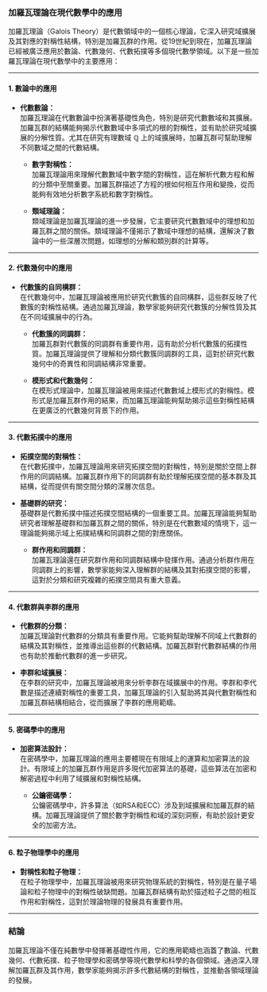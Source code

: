 ### **加羅瓦理論在現代數學中的應用**

加羅瓦理論（Galois Theory）是代數領域中的一個核心理論，它深入研究域擴展及其對應的對稱性結構，特別是加羅瓦群的作用。從19世紀到現在，加羅瓦理論已經被廣泛應用於數論、代數幾何、代數拓撲等多個現代數學領域。以下是一些加羅瓦理論在現代數學中的主要應用：

---

#### **1. 數論中的應用**

- **代數數論：**  
  加羅瓦理論在代數數論中扮演著基礎性角色，特別是研究代數數域和其擴展。加羅瓦群的結構能夠揭示代數數域中多項式的根的對稱性，並有助於研究域擴展的分解性質。尤其在研究有理數域 $\mathbb{Q}$ 上的域擴展時，加羅瓦群可幫助理解不同數域之間的代數結構。

  - **數字對稱性：**  
    加羅瓦理論用來理解代數數域中數字間的對稱性，這在解析代數方程和解的分類中至關重要。加羅瓦群描述了方程的根如何相互作用和變換，從而能夠有效地分析數字系統和數字對稱性。

  - **類域理論：**  
    類域理論是加羅瓦理論的進一步發展，它主要研究代數數域中的理想和加羅瓦群之間的關係。類域理論不僅揭示了數域中理想的結構，還解決了數論中的一些深層次問題，如理想的分解和類別群的計算等。

---

#### **2. 代數幾何中的應用**

- **代數簇的自同構群：**  
  在代數幾何中，加羅瓦理論被應用於研究代數簇的自同構群，這些群反映了代數簇的對稱性結構。通過加羅瓦理論，數學家能夠研究代數簇的分解性質及其在不同域擴展中的行為。

  - **代數簇的同調群：**  
    加羅瓦群對代數簇的同調群有重要作用，這有助於分析代數簇的拓撲性質。加羅瓦理論提供了理解和分類代數簇同調群的工具，這對於研究代數幾何中的奇異性和同調結構非常重要。

  - **模形式和代數幾何：**  
    在模形式理論中，加羅瓦理論被用來描述代數數域上模形式的對稱性。模形式是加羅瓦群作用的結果，而加羅瓦理論能夠幫助揭示這些對稱性結構在更廣泛的代數幾何背景下的作用。

---

#### **3. 代數拓撲中的應用**

- **拓撲空間的對稱性：**  
  在代數拓撲中，加羅瓦理論用來研究拓撲空間的對稱性，特別是關於空間上群作用的同調結構。加羅瓦群作用下的同調群有助於理解拓撲空間的基本群及其結構，從而提供有關空間分類的深層次信息。

- **基礎群的研究：**  
  基礎群是代數拓撲中描述拓撲空間結構的一個重要工具。加羅瓦理論能夠幫助研究者理解基礎群和加羅瓦群之間的關係，特別是在代數數域的情境下，這一理論能夠揭示域上拓撲結構和同調群之間的對應關係。

  - **群作用和同調群：**  
    加羅瓦理論還在研究群作用和同調群結構中發揮作用。通過分析群作用在同調群上的影響，數學家能夠深入理解群的結構及其對拓撲空間的影響，這對於分類和研究複雜的拓撲空間具有重大意義。

---

#### **4. 代數群與李群的應用**

- **代數群的分類：**  
  加羅瓦理論對代數群的分類具有重要作用。它能夠幫助理解不同域上代數群的結構及其對稱性，並推導出這些群的代數結構。加羅瓦群對代數群結構的作用也有助於推動代數群的進一步研究。

- **李群和域擴展：**  
  在李群的研究中，加羅瓦理論被用來分析李群在域擴展中的作用。李群和李代數是描述連續對稱性的重要工具，加羅瓦理論的引入幫助將其與代數對稱性和加羅瓦群結構相結合，從而擴展了李群的應用範疇。

---

#### **5. 密碼學中的應用**

- **加密算法設計：**  
  在密碼學中，加羅瓦理論的應用主要體現在有限域上的運算和加密算法的設計。有限域上的加羅瓦群作用是許多現代加密算法的基礎，這些算法在加密和解密過程中利用了域擴展和對稱性結構。

  - **公鑰密碼學：**  
    公鑰密碼學中，許多算法（如RSA和ECC）涉及到域擴展和加羅瓦群的結構。加羅瓦理論提供了關於數字對稱性和域的深刻洞察，有助於設計更安全的加密方法。

---

#### **6. 粒子物理學中的應用**

- **對稱性和粒子物理：**  
  在粒子物理學中，加羅瓦理論被用來研究物理系統的對稱性，特別是在量子場論和粒子物理中的對稱性破缺問題。加羅瓦群結構有助於描述粒子之間的相互作用和對稱性，這對於理論物理的發展具有重要作用。

---

### **結論**

加羅瓦理論不僅在純數學中發揮著基礎性作用，它的應用範疇也涵蓋了數論、代數幾何、代數拓撲、粒子物理學和密碼學等現代數學和科學的各個領域。通過深入理解加羅瓦群及其作用，數學家能夠揭示許多代數結構的對稱性，並推動各領域理論的發展。
